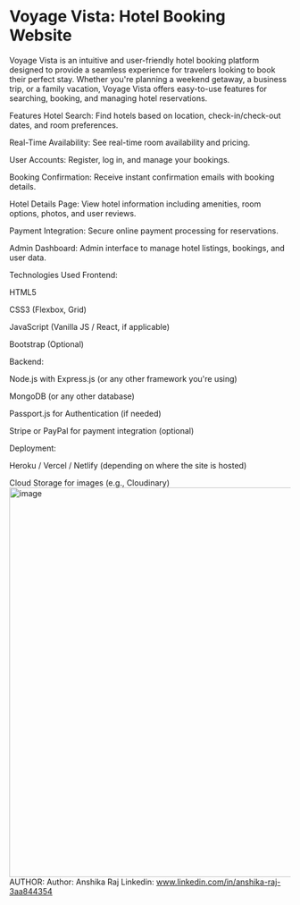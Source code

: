# Voyage Vista: Hotel Booking Website

Voyage Vista is an intuitive and user-friendly hotel booking platform designed to provide a seamless experience for travelers looking to book their perfect stay. Whether you're planning a weekend getaway, a business trip, or a family vacation, Voyage Vista offers easy-to-use features for searching, booking, and managing hotel reservations.

Features
Hotel Search: Find hotels based on location, check-in/check-out dates, and room preferences.

Real-Time Availability: See real-time room availability and pricing.

User Accounts: Register, log in, and manage your bookings.

Booking Confirmation: Receive instant confirmation emails with booking details.

Hotel Details Page: View hotel information including amenities, room options, photos, and user reviews.

Payment Integration: Secure online payment processing for reservations.

Admin Dashboard: Admin interface to manage hotel listings, bookings, and user data.

Technologies Used
Frontend:

HTML5

CSS3 (Flexbox, Grid)

JavaScript (Vanilla JS / React, if applicable)

Bootstrap (Optional)

Backend:

Node.js with Express.js (or any other framework you're using)

MongoDB (or any other database)

Passport.js for Authentication (if needed)

Stripe or PayPal for payment integration (optional)

Deployment:

Heroku / Vercel / Netlify (depending on where the site is hosted)

Cloud Storage for images (e.g., Cloudinary)
<img width="1454" height="697" alt="image" src="https://github.com/user-attachments/assets/ca624361-ab8b-4e18-b4fa-56de3b15e5f9" />
AUTHOR:
Author: Anshika Raj
Linkedin: www.linkedin.com/in/anshika-raj-3aa844354
